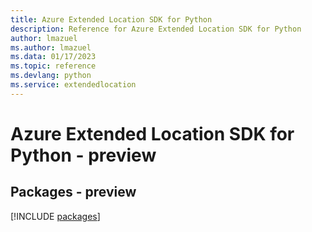 ```yaml
---
title: Azure Extended Location SDK for Python
description: Reference for Azure Extended Location SDK for Python
author: lmazuel
ms.author: lmazuel
ms.data: 01/17/2023
ms.topic: reference
ms.devlang: python
ms.service: extendedlocation
---
```

# Azure Extended Location SDK for Python - preview
## Packages - preview
[!INCLUDE [packages](extended-location-index.md)]